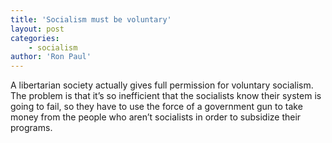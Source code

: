 ```yaml
---
title: 'Socialism must be voluntary'
layout: post
categories:
    - socialism
author: 'Ron Paul'
---
```


A libertarian society actually gives full permission for voluntary socialism. The problem is that it’s so inefficient that the socialists know their system is going to fail, so they have to use the force of a government gun to take money from the people who aren’t socialists in order to subsidize their programs.